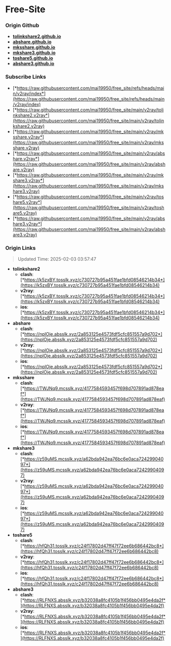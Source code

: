 # Free-Site

### Origin Github

- [**tolinkshare2.github.io**](https://github.com/tolinkshare2/tolinkshare2.github.io)
- [**abshare.github.io**](https://github.com/abshare/abshare.github.io)
- [**mksshare.github.io**](https://github.com/mksshare/mksshare.github.io)
- [**mkshare3.github.io**](https://github.com/mkshare3/mkshare3.github.io)
- [**toshare5.github.io**](https://github.com/toshare5/toshare5.github.io)
- [**abshare3.github.io**](https://github.com/abshare3/abshare3.github.io)

### Subscribe Links

- [*https://raw.githubusercontent.com/mai19950/free_site/refs/heads/main/v2ray/index*](https://raw.githubusercontent.com/mai19950/free_site/refs/heads/main/v2ray/index)
- [*https://raw.githubusercontent.com/mai19950/free_site/main/v2ray/tolinkshare2.v2ray*](https://raw.githubusercontent.com/mai19950/free_site/main/v2ray/tolinkshare2.v2ray)
- [*https://raw.githubusercontent.com/mai19950/free_site/main/v2ray/mksshare.v2ray*](https://raw.githubusercontent.com/mai19950/free_site/main/v2ray/mksshare.v2ray)
- [*https://raw.githubusercontent.com/mai19950/free_site/main/v2ray/abshare.v2ray*](https://raw.githubusercontent.com/mai19950/free_site/main/v2ray/abshare.v2ray)
- [*https://raw.githubusercontent.com/mai19950/free_site/main/v2ray/mkshare3.v2ray*](https://raw.githubusercontent.com/mai19950/free_site/main/v2ray/mkshare3.v2ray)
- [*https://raw.githubusercontent.com/mai19950/free_site/main/v2ray/toshare5.v2ray*](https://raw.githubusercontent.com/mai19950/free_site/main/v2ray/toshare5.v2ray)
- [*https://raw.githubusercontent.com/mai19950/free_site/main/v2ray/abshare3.v2ray*](https://raw.githubusercontent.com/mai19950/free_site/main/v2ray/abshare3.v2ray)

### Origin Links

> Updated Time: 2025-02-03 03:57:47

- **tolinkshare2**
  - **clash**: [*https://k5zxBY.tosslk.xyz/c730727b95a451fae1bfd08546214b34*](https://k5zxBY.tosslk.xyz/c730727b95a451fae1bfd08546214b34)
  - **v2ray**: [*https://k5zxBY.tosslk.xyz/c730727b95a451fae1bfd08546214b34*](https://k5zxBY.tosslk.xyz/c730727b95a451fae1bfd08546214b34)
  - **ios**: [*https://k5zxBY.tosslk.xyz/c730727b95a451fae1bfd08546214b34*](https://k5zxBY.tosslk.xyz/c730727b95a451fae1bfd08546214b34)
- **abshare**
  - **clash**: [*https://nplOje.absslk.xyz/2a853125e4573fdf5cfc851557a9d702*](https://nplOje.absslk.xyz/2a853125e4573fdf5cfc851557a9d702)
  - **v2ray**: [*https://nplOje.absslk.xyz/2a853125e4573fdf5cfc851557a9d702*](https://nplOje.absslk.xyz/2a853125e4573fdf5cfc851557a9d702)
  - **ios**: [*https://nplOje.absslk.xyz/2a853125e4573fdf5cfc851557a9d702*](https://nplOje.absslk.xyz/2a853125e4573fdf5cfc851557a9d702)
- **mksshare**
  - **clash**: [*https://TWJNq9.mcsslk.xyz/4177584593457f698d707891ad878eaf*](https://TWJNq9.mcsslk.xyz/4177584593457f698d707891ad878eaf)
  - **v2ray**: [*https://TWJNq9.mcsslk.xyz/4177584593457f698d707891ad878eaf*](https://TWJNq9.mcsslk.xyz/4177584593457f698d707891ad878eaf)
  - **ios**: [*https://TWJNq9.mcsslk.xyz/4177584593457f698d707891ad878eaf*](https://TWJNq9.mcsslk.xyz/4177584593457f698d707891ad878eaf)
- **mkshare3**
  - **clash**: [*https://z59uMS.mcsslk.xyz/a62bda942ea76bc6e0aca72429904097*](https://z59uMS.mcsslk.xyz/a62bda942ea76bc6e0aca72429904097)
  - **v2ray**: [*https://z59uMS.mcsslk.xyz/a62bda942ea76bc6e0aca72429904097*](https://z59uMS.mcsslk.xyz/a62bda942ea76bc6e0aca72429904097)
  - **ios**: [*https://z59uMS.mcsslk.xyz/a62bda942ea76bc6e0aca72429904097*](https://z59uMS.mcsslk.xyz/a62bda942ea76bc6e0aca72429904097)
- **toshare5**
  - **clash**: [*https://hfQh31.tosslk.xyz/c24f17802d47ff47f72ee6b686442bc8*](https://hfQh31.tosslk.xyz/c24f17802d47ff47f72ee6b686442bc8)
  - **v2ray**: [*https://hfQh31.tosslk.xyz/c24f17802d47ff47f72ee6b686442bc8*](https://hfQh31.tosslk.xyz/c24f17802d47ff47f72ee6b686442bc8)
  - **ios**: [*https://hfQh31.tosslk.xyz/c24f17802d47ff47f72ee6b686442bc8*](https://hfQh31.tosslk.xyz/c24f17802d47ff47f72ee6b686442bc8)
- **abshare3**
  - **clash**: [*https://RLFNXS.absslk.xyz/b32038a8fc4105b1f456bb0495e4da2f*](https://RLFNXS.absslk.xyz/b32038a8fc4105b1f456bb0495e4da2f)
  - **v2ray**: [*https://RLFNXS.absslk.xyz/b32038a8fc4105b1f456bb0495e4da2f*](https://RLFNXS.absslk.xyz/b32038a8fc4105b1f456bb0495e4da2f)
  - **ios**: [*https://RLFNXS.absslk.xyz/b32038a8fc4105b1f456bb0495e4da2f*](https://RLFNXS.absslk.xyz/b32038a8fc4105b1f456bb0495e4da2f)
